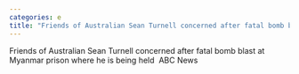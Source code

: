 ```yaml
---
categories: e
title: "Friends of Australian Sean Turnell concerned after fatal bomb blast at Myanmar prison where he is being held  ABC News"
---
```

Friends of Australian Sean Turnell concerned after fatal bomb blast at Myanmar prison where he is being held&nbsp;&nbsp;ABC News